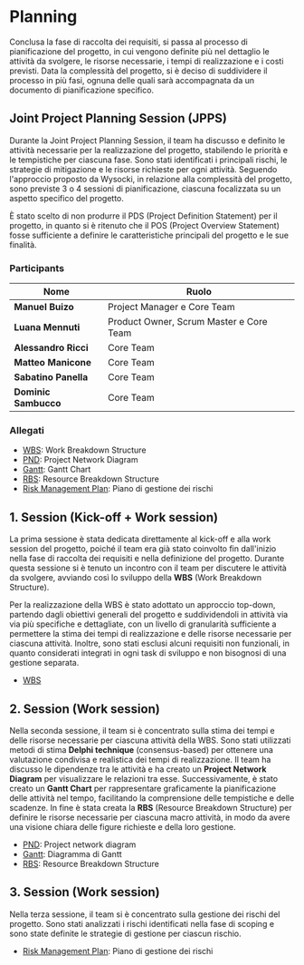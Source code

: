 # Planning

Conclusa la fase di raccolta dei requisiti, si passa al processo di pianificazione
del progetto, in cui vengono definite più nel dettaglio le attività da svolgere,
le risorse necessarie, i tempi di realizzazione e i costi previsti. Data la
complessità del progetto, si è deciso di suddividere il processo in più fasi,
ognuna delle quali sarà accompagnata da un documento di pianificazione specifico.

## Joint Project Planning Session (JPPS)

Durante la Joint Project Planning Session, il team ha discusso e definito le
attività necessarie per la realizzazione del progetto, stabilendo le priorità e
le tempistiche per ciascuna fase. Sono stati identificati i principali rischi,
le strategie di mitigazione e le risorse richieste per ogni attività.
Seguendo l'approccio proposto da Wysocki, in relazione alla complessità del
progetto, sono previste 3 o 4 sessioni di pianificazione, ciascuna focalizzata
su un aspetto specifico del progetto.

È stato scelto di non produrre il PDS (Project Definition Statement) per il progetto,
in quanto si è ritenuto che il POS (Project Overview Statement) fosse sufficiente a
definire le caratteristiche principali del progetto e le sue finalità.

### Participants

| Nome                 | Ruolo                                   |
|----------------------|-----------------------------------------|
| **Manuel Buizo**     | Project Manager e Core Team             |
| **Luana Mennuti**    | Product Owner, Scrum Master e Core Team |
| **Alessandro Ricci** | Core Team                               |
| **Matteo Manicone**  | Core Team                               |
| **Sabatino Panella** | Core Team                               |
| **Dominic Sambucco** | Core Team                               |

### Allegati

- [WBS](planning/WBS.md): Work Breakdown Structure
- [PND](planning/PND.md): Project Network Diagram
- [Gantt](planning/Gantt.md): Gantt Chart
- [RBS](planning/RBS.md): Resource Breakdown Structure
- [Risk Management Plan](planning/Risk-Management-Plan.md): Piano di gestione dei rischi

## 1. Session (Kick-off + Work session)

La prima sessione è stata dedicata direttamente al kick-off e alla work session del
progetto, poiché il team era già stato coinvolto fin dall'inizio nella fase di raccolta
dei requisiti e nella definizione del progetto. Durante questa sessione si è tenuto un
incontro con il team per discutere le attività da svolgere, avviando così lo sviluppo
della **WBS** (Work Breakdown Structure).

Per la realizzazione della WBS è stato adottato un approccio top-down, partendo dagli
obiettivi generali del progetto e suddividendoli in attività via via più specifiche e
dettagliate, con un livello di granularità sufficiente a permettere la stima dei tempi
di realizzazione e delle risorse necessarie per ciascuna attività. Inoltre, sono stati
esclusi alcuni requisiti non funzionali, in quanto considerati integrati in ogni task di
sviluppo e non bisognosi di una gestione separata.

- [WBS](planning/WBS.md)

## 2. Session (Work session)

Nella seconda sessione, il team si è concentrato sulla stima dei tempi e delle risorse
necessarie per ciascuna attività della WBS. Sono stati utilizzati metodi di stima
**Delphi technique** (consensus-based) per ottenere una valutazione condivisa e
realistica dei tempi di realizzazione. Il team ha discusso le dipendenze tra le
attività e ha creato un **Project Network Diagram** per visualizzare le
relazioni tra esse. Successivamente, è stato creato un
**Gantt Chart** per rappresentare graficamente la pianificazione
delle attività nel tempo, facilitando la comprensione delle tempistiche e delle scadenze.
In fine è stata creata la **RBS** (Resource Breakdown Structure) per
definire le risorse necessarie per ciascuna macro attività, in modo da avere una
visione chiara delle figure richieste e della loro gestione.

- [PND](planning/PND.md): Project network diagram
- [Gantt](planning/Gantt.md): Diagramma di Gantt
- [RBS](planning/RBS.md): Resource Breakdown Structure

## 3. Session (Work session)

Nella terza sessione, il team si è concentrato sulla gestione dei rischi del progetto.
Sono stati analizzati i rischi identificati nella fase di scoping e sono state definite
le strategie di gestione per ciascun rischio.

- [Risk Management Plan](planning/Risk-Management-Plan.md): Piano di gestione dei rischi
